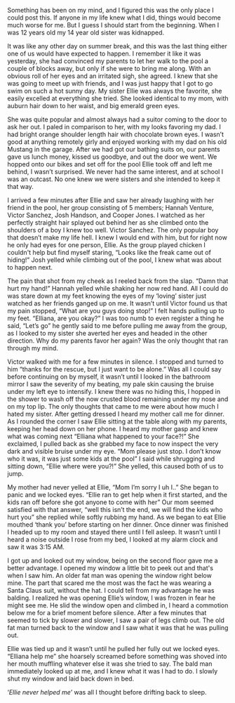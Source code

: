  Something has been on my mind, and I figured this was the only place I could post this. If anyone in my life knew what I did, things would become much worse for me. But I guess I should start from the beginning. When I was 12 years old my 14 year old sister was kidnapped.  

It was like any other day on summer break, and this was the last thing either one of us would have expected to happen. I remember it like it was yesterday, she had convinced my parents to let her walk to the pool a couple of blocks away, but only if she were to bring me along. With an obvious roll of her eyes and an irritated sigh, she agreed. I knew that she was going to meet up with friends, and I was just happy that I got to go swim on such a hot sunny day. My sister Ellie was always the favorite, she easily excelled at everything she tried. She looked identical to my mom, with auburn hair down to her waist, and big emerald green eyes. 

She was quite popular and almost always had a suitor coming to the door to ask her out. I paled in comparison to her, with my looks favoring my dad. I had bright orange shoulder length hair with chocolate brown eyes. I wasn’t good at anything remotely girly and enjoyed working with my dad on his old Mustang in the garage. After we had got our bathing suits on, our parents gave us lunch money, kissed us goodbye, and out the door we went. We hopped onto our bikes and set off for the pool Ellie took off and left me behind, I wasn’t surprised. We never had the same interest, and at school I was an outcast. No one knew we were sisters and she intended to keep it that way.

I arrived a few minutes after Ellie and saw her already laughing with her friend in the pool, her group consisting of 5 members; Hannah Venture, Victor Sanchez, Josh Handson, and Cooper Jones. I watched as her perfectly straight hair splayed out behind her as she climbed onto the shoulders of a boy I knew too well. Victor Sanchez. The only popular boy that doesn’t make my life hell. I knew I would end with him, but for right now he only had eyes for one person, Ellie. As the group played chicken I couldn't help but find myself staring, “Looks like the freak came out of hiding!” Josh yelled while climbing out of the pool, I knew what was about to happen next. 

The pain that shot from my cheek as I reeled back from the slap. “Damn that hurt my hand!” Hannah yelled while shaking her now red hand. All I could do was stare down at my feet knowing the eyes of my ‘loving’ sister just watched as her friends ganged up on me. It wasn’t until Victor found us that my pain stopped, “What are you guys doing stop!” I felt hands pulling up to my feet. “Elliana, are you okay?” I was too numb to even register a thing he said, “Let’s go” he gently said to me before pulling me away from the group, as I looked to my sister she averted her eyes and headed in the other direction. Why do my parents favor her again? Was the only thought that ran through my mind. 

Victor walked with me for a few minutes in silence. I stopped and turned to him “thanks for the rescue, but I just want to be alone.” Was all I could say before continuing on by myself, it wasn’t until I looked in the bathroom mirror I saw the severity of my beating, my pale skin causing the bruise under my left eye to intensify. I knew there was no hiding this, I hopped in the shower to wash off the now crusted blood remaining under my nose and on my top lip. The only thoughts that came to me were about how much I hated my sister. After getting dressed I heard my mother call me for dinner. As I rounded the corner I saw Ellie sitting at the table along with my parents, keeping her head down on her phone. I heard my mother gasp and knew what was coming next “Elliana what happened to your face?!” She exclaimed, I pulled back as she grabbed my face to now inspect the very dark and visible bruise under my eye. “Mom please just stop. I don’t know who it was, it was just some kids at the pool” I said while shrugging and sitting down, “Ellie where were you?!” She yelled, this caused both of us to jump.

My mother had never yelled at Ellie, “Mom I’m sorry I uh I..” She began to panic and we locked eyes. “Ellie ran to get help when it first started, and the kids ran off before she got anyone to come with her” Our mom seemed satisfied with that answer, “well this isn’t the end, we will find the kids who hurt you” she replied while softly rubbing my hand. As we began to eat Ellie mouthed ‘thank you’ before starting on her dinner. Once dinner was finished I headed up to my room and stayed there until I fell asleep. It wasn’t until I heard a noise outside I rose from my bed, I looked at my alarm clock and saw it was 3:15 AM.

I got up and looked out my window, being on the second floor gave me a better advantage. I opened my window a little bit to peek out and that's when I saw him. An older fat man was opening the window right below mine. The part that scared me the most was the fact he was wearing a Santa Claus suit, without the hat. I could tell from my advantage he was balding. I realized he was opening Ellie’s window, I was frozen in fear he might see me. He slid the window open and climbed in, I heard a commotion below me for a brief moment before silence. After a few minutes that seemed to tick by slower and slower, I saw a pair of legs climb out. The old fat man turned back to the window and I saw what it was that he was pulling out.

Ellie was tied up and it wasn’t until he pulled her fully out we locked eyes. “Elliana help me” she hoarsely screamed before something was shoved into her mouth muffling whatever else it was she tried to say. The bald man immediately looked up at me, and I knew what it was I had to do. I slowly shut my window and laid back down in bed.

‘*Ellie never helped me*’ was all I thought before drifting back to sleep.